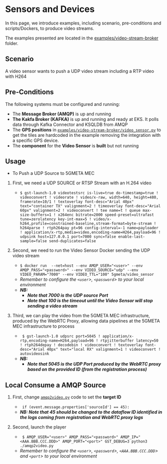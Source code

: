 # Sensors and Devices

In this page, we introduce examples, including scenario, pre-conditions and scripts/Dockers, to produce video streams.

The examples presented are located in the [examples/video-stream-broker](https://github.com/5gmeta/5gmeta-dev/blob/main/examples/video-stream-broker/) folder.

## Scenario

A video sensor wants to push a UDP video stream including a RTP video with H264

## Pre-Conditions

The following systems must be configured and running:

- The **Message Broker (AMQP)** is up and running
- **The Kakfa Broker (KAFKA)** is up and running and ready at EKS. It polls data through Kafka Connector and KSQLDB from AMQP
- The **GPS positions** in [`examples/video-stream-broker/video_sensor.py`](https://github.com/5gmeta/5gmeta-dev/blob/main/examples/video-stream-broker/video_sensor.py) to get the tiles are hardcoded in the example removing the integration with a specific GPS device.
- The **component** for the **Video Sensor** is **built** but not running

## Usage 

* To Push a UDP Source to 5GMETA MEC 
1.  First, we need a UDP SOURCE or RTSP Stream with an H.264 video

	- ``` $ gst-launch-1.0 videotestsrc is-live=true do-timestamp=true ! videoconvert ! videorate ! video/x-raw, width=640, height=480, framerate=10/1 ! textoverlay font-desc="Arial 40px" text="container TX" valignment=2 ! timeoverlay font-desc="Arial 60px" valignment=2 ! videoconvert ! tee name=t ! queue max-size-buffers=1 ! x264enc bitrate=2000 speed-preset=ultrafast tune=zerolatency key-int-max=5 ! video/x-h264,profile=constrained-baseline,stream-format=byte-stream ! h264parse ! rtph264pay pt=96 config-interval=-1 name=payloader ! application/x-rtp,media=video,encoding-name=H264,payload=96 ! udpsink host=127.0.0.1 port=7000 sync=false enable-last-sample=false send-duplicates=false ```

3.  Second, we need to run the Video Sensor Docker sending the UDP video stream

	- ``` $ docker run  --net=host --env AMQP_USER="<user>" --env AMQP_PASS="<password>" --env VIDEO_SOURCE="udp" --env VIDEO_PARAM="7000" --env VIDEO_TTL="100" 5gmeta/video_sensor ```
 	- _Remember to configure the `<user`>, `<password`> to your local environment_
	- ***NB:***
		- ***Note that **7000** is the **UDP source Port*****
		- ***Note that **100** is the **timeout** until the Video Sensor will stop sending a video stream***
  
4.  Third, we can play the video from the 5GMETA MEC infrastructure, produced by the WebRTC Proxy, allowing data pipelines at the 5GMETA MEC infrastructure to process

	- ``` $ gst-launch-1.0 udpsrc port=5045 ! application/x-rtp,encoding-name=H264,payload=96 ! rtpjitterbuffer latency=50 ! rtph264depay ! decodebin ! videoconvert ! textoverlay font-desc="Arial 40px" text="local RX" valignment=1 ! videoconvert ! autovideosink```
	- ***NB:***
		- ***Note that **5045** is the **UDP Port produced** by the WebRTC proxy based on the provided ID (from the registration process)***


## Local Consume a AMQP Source

1.  First, change [`amqp2video.py`](https://github.com/5gmeta/5gmeta-dev/blob/main/examples/video-stream-broker/amqp2video.py) code to set the **target ID**

	- ``` if (event.message.properties['sourceId'] == 45):```
	- ***NB: Note that **45** should be changed to the **dataflow ID identified** in the logs coming from registration and WebRTC proxy logs***

2. Second, launch the player

	- ``` $ AMQP_USER="<user>" AMQP_PASS="<password>" AMQP_IP="<AAA.BBB.CCC.DDD>" AMQP_PORT="<port>" GST_DEBUG=3 python3 ./amqp2video.py```
 	- _Remember to configure the `<user`>, `<password`>, `<AAA.BBB.CCC.DDD`> and `<port`> to your local environment_
